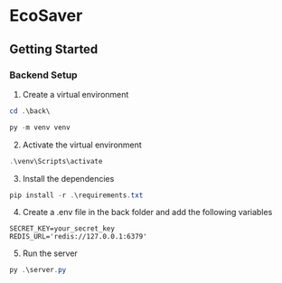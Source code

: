 # EcoSaver

## Getting Started

### Backend Setup

1. Create a virtual environment

```powershell
cd .\back\
```

```powershell
py -m venv venv
```

2. Activate the virtual environment

```powershell
.\venv\Scripts\activate
```

3. Install the dependencies

```powershell
pip install -r .\requirements.txt
```

4. Create a .env file in the back folder and add the following variables

```
SECRET_KEY=your_secret_key
REDIS_URL='redis://127.0.0.1:6379'
```

5. Run the server

```powershell
py .\server.py
```
